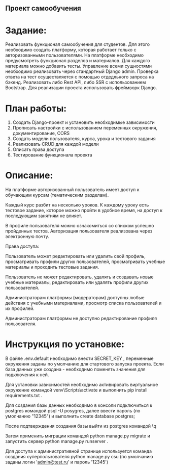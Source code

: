 ## Проект самообучения

# Задание:

Реализовать функционал самообучения для студентов. Для этого необходимо создать платформу, которая работает только с авторизованными пользователями. 
На платформе необходимо предусмотреть функционал разделов и материалов. Для каждого материала можно добавить тесты. Управление всеми сущностями необходимо реализовать через стандартный Django admin. 
Проверка ответа на тест осуществляется с помощью отдедльного запроса на бэкенд. Реализовать либо Rest API, либо SSR с использованием Bootstrap. 
Для реализации проекта использовать фреймворк Django.

# План работы:

1. Создать Django-проект и установить необходимые зависимости
2. Прописать настройки с использованием переменных окружения, документирование, CORS
3. Создать модели пользователя, курса, урока и тестового задания
4. Реализовать CRUD для каждой модели
5. Описать права доступа
6. Тестирование функционала проекта

# Описание:

На платформе авторизованный пользователь имеет доступ к обучающим курсам (тематическим разделам). 

Каждый курс разбит на несколько уроков. К каждому уроку есть тестовое задание, которое можно пройти в удобное время, на доступ к последующим занятиям не влияет. 

В профиле пользователя можно ознакомиться со списком успешно пройденных тестов. 
Авторизация пользователя реализована через электронную почту. 

Права доступа:

Пользователь может  редактировать или удалить свой профиль, просматривать профили других пользователей, просматривать учебные материалы и проходить тестовые задания.

Пользователь не может  редактировать, удалять и создавать новые учебные материалы, редактировать или удалять профили других пользователей.

Администраторам платформы (модераторам) доступны любые действия с учебными материалами, просмотр списка пользователей и их профилей.

Администраторам платформы не доступно редактирование профиля пользователя.



# Инструкция по установке:

В файле .env.default необходимо внести SECRET_KEY , переменные окружения заданы по умолчанию для стартового запуска проекта. Если база данных уже создана - необходимо поменять значения для подключения к ней.

Для установки зависимостей необходимо активировать виртуальное окружение командой  venv\Scripts\activate  и выполнить  pip install requirements.txt  .

Для создания базы данных необходимо в консоли подключиться к postgres  командой psql -U posygres, далее ввести пароль (по умолчанию "12345") и выполнить create database postgres;

После подтверждения создания базы выйти из postgres командой \q

Затем применить миграции командой python manage.py migrate  и запустить сервер python manage.py runserver  .

Для доступа к административной странице используется команда создания суперпользователя python manage.py csu  (по умолчанию заданы логин 'admin@test.ru' и пароль '12345')
